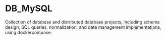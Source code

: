 # DB_MySQL
Collection of database and distributed database projects, including schema design, SQL queries, normalization, and data management implementations, using dockercompose.
